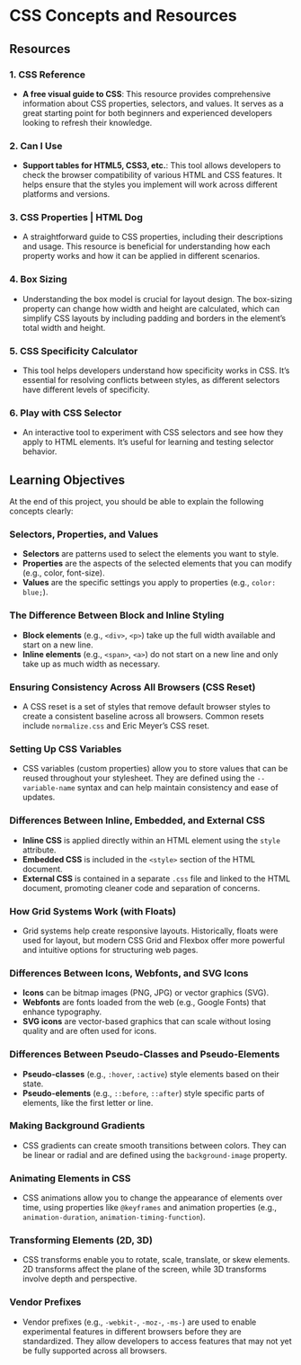 # CSS Concepts and Resources

## Resources

### 1. CSS Reference
- **A free visual guide to CSS**: This resource provides comprehensive information about CSS properties, selectors, and values. It serves as a great starting point for both beginners and experienced developers looking to refresh their knowledge.

### 2. Can I Use
- **Support tables for HTML5, CSS3, etc.**: This tool allows developers to check the browser compatibility of various HTML and CSS features. It helps ensure that the styles you implement will work across different platforms and versions.

### 3. CSS Properties | HTML Dog
- A straightforward guide to CSS properties, including their descriptions and usage. This resource is beneficial for understanding how each property works and how it can be applied in different scenarios.

### 4. Box Sizing
- Understanding the box model is crucial for layout design. The box-sizing property can change how width and height are calculated, which can simplify CSS layouts by including padding and borders in the element’s total width and height.

### 5. CSS Specificity Calculator
- This tool helps developers understand how specificity works in CSS. It’s essential for resolving conflicts between styles, as different selectors have different levels of specificity.

### 6. Play with CSS Selector
- An interactive tool to experiment with CSS selectors and see how they apply to HTML elements. It’s useful for learning and testing selector behavior.

## Learning Objectives

At the end of this project, you should be able to explain the following concepts clearly:

### Selectors, Properties, and Values
- **Selectors** are patterns used to select the elements you want to style.
- **Properties** are the aspects of the selected elements that you can modify (e.g., color, font-size).
- **Values** are the specific settings you apply to properties (e.g., `color: blue;`).

### The Difference Between Block and Inline Styling
- **Block elements** (e.g., `<div>`, `<p>`) take up the full width available and start on a new line.
- **Inline elements** (e.g., `<span>`, `<a>`) do not start on a new line and only take up as much width as necessary.

### Ensuring Consistency Across All Browsers (CSS Reset)
- A CSS reset is a set of styles that remove default browser styles to create a consistent baseline across all browsers. Common resets include `normalize.css` and Eric Meyer’s CSS reset.

### Setting Up CSS Variables
- CSS variables (custom properties) allow you to store values that can be reused throughout your stylesheet. They are defined using the `--variable-name` syntax and can help maintain consistency and ease of updates.

### Differences Between Inline, Embedded, and External CSS
- **Inline CSS** is applied directly within an HTML element using the `style` attribute.
- **Embedded CSS** is included in the `<style>` section of the HTML document.
- **External CSS** is contained in a separate `.css` file and linked to the HTML document, promoting cleaner code and separation of concerns.

### How Grid Systems Work (with Floats)
- Grid systems help create responsive layouts. Historically, floats were used for layout, but modern CSS Grid and Flexbox offer more powerful and intuitive options for structuring web pages.

### Differences Between Icons, Webfonts, and SVG Icons
- **Icons** can be bitmap images (PNG, JPG) or vector graphics (SVG).
- **Webfonts** are fonts loaded from the web (e.g., Google Fonts) that enhance typography.
- **SVG icons** are vector-based graphics that can scale without losing quality and are often used for icons.

### Differences Between Pseudo-Classes and Pseudo-Elements
- **Pseudo-classes** (e.g., `:hover`, `:active`) style elements based on their state.
- **Pseudo-elements** (e.g., `::before`, `::after`) style specific parts of elements, like the first letter or line.

### Making Background Gradients
- CSS gradients can create smooth transitions between colors. They can be linear or radial and are defined using the `background-image` property.

### Animating Elements in CSS
- CSS animations allow you to change the appearance of elements over time, using properties like `@keyframes` and animation properties (e.g., `animation-duration`, `animation-timing-function`).

### Transforming Elements (2D, 3D)
- CSS transforms enable you to rotate, scale, translate, or skew elements. 2D transforms affect the plane of the screen, while 3D transforms involve depth and perspective.

### Vendor Prefixes
- Vendor prefixes (e.g., `-webkit-`, `-moz-`, `-ms-`) are used to enable experimental features in different browsers before they are standardized. They allow developers to access features that may not yet be fully supported across all browsers.
